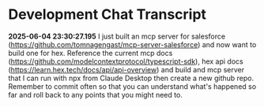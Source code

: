 # Development Chat Transcript

**2025-06-04 23:30:27.195**
I just built an mcp server for salesforce (https://github.com/tomnagengast/mcp-server-salesforce) and now want to build one for hex. Reference the current mcp docs (https://github.com/modelcontextprotocol/typescript-sdk), hex api docs (https://learn.hex.tech/docs/api/api-overview) and build and mcp server that I can run with npx from Claude Desktop then create a new github repo. Remember to commit often so that you can understand what's happened so far and roll back to any points that you might need to.
